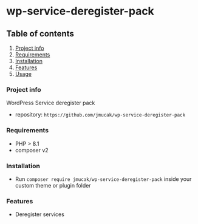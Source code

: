 # wp-service-deregister-pack

## Table of contents

1. [Project info](#project-info)
2. [Requirements](#requirements)
3. [Installation](#installation)
4. [Features](#features)
5. [Usage](#usage)

### Project info

WordPress Service deregister pack

- repository: `https://github.com/jmucak/wp-service-deregister-pack`

### Requirements

- PHP > 8.1
- composer v2

### Installation

- Run `composer require jmucak/wp-service-deregister-pack` inside your custom theme or plugin folder

### Features

- Deregister services